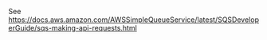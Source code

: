 See https://docs.aws.amazon.com/AWSSimpleQueueService/latest/SQSDeveloperGuide/sqs-making-api-requests.html
